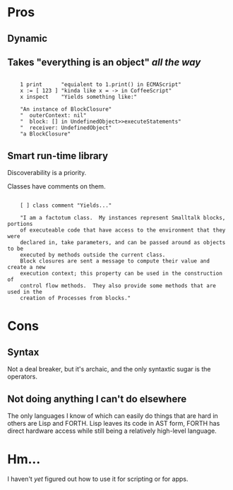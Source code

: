 # Pros

## Dynamic

## Takes "everything is an object" _all the way_

```st

    1 print      "equialent to 1.print() in ECMAScript"
    x := [ 123 ] "kinda like x = -> in CoffeeScript"
    x inspect    "Yields something like:"

    "An instance of BlockClosure"
    "  outerContext: nil"
    "  block: [] in UndefinedObject>>executeStatements"
    "  receiver: UndefinedObject"
    "a BlockClosure"

```

## Smart run-time library

Discoverability is a priority.

Classes have comments on them.

```st

    [ ] class comment "Yields..."

    "I am a factotum class.  My instances represent Smalltalk blocks, portions
    of executeable code that have access to the environment that they were
    declared in, take parameters, and can be passed around as objects to be
    executed by methods outside the current class.
    Block closures are sent a message to compute their value and create a new
    execution context; this property can be used in the construction of
    control flow methods.  They also provide some methods that are used in the
    creation of Processes from blocks."

```

# Cons

## Syntax

Not a deal breaker, but it's archaic, and the only syntaxtic sugar is the
operators.

## Not doing anything I can't do elsewhere

The only languages I know of which can easily do things that are hard in
others are Lisp and FORTH. Lisp leaves its code in AST form, FORTH has direct
hardware access while still being a relatively high-level language.

# Hm...

I haven't _yet_ figured out how to use it for scripting or for apps.
